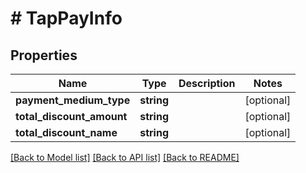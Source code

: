 # # TapPayInfo

## Properties

Name | Type | Description | Notes
------------ | ------------- | ------------- | -------------
**payment_medium_type** | **string** |  | [optional]
**total_discount_amount** | **string** |  | [optional]
**total_discount_name** | **string** |  | [optional]

[[Back to Model list]](../../README.md#models) [[Back to API list]](../../README.md#endpoints) [[Back to README]](../../README.md)
